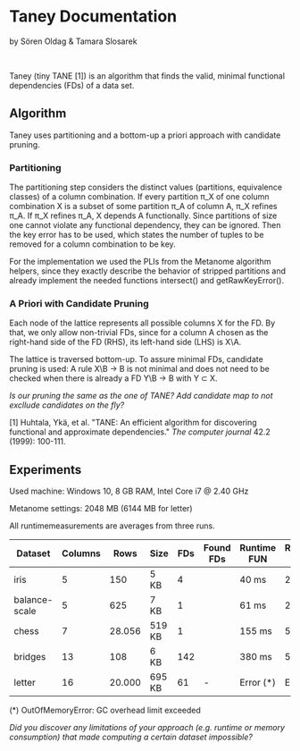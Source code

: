 # Taney Documentation
by Sören Oldag & Tamara Slosarek

&nbsp;

Taney (tiny TANE [1]) is an algorithm that finds the valid, minimal functional dependencies (FDs) of a data set.

## Algorithm

Taney uses partitioning and a bottom-up a priori approach with candidate pruning.

### Partitioning

The partitioning step considers the distinct values (partitions, equivalence classes) of a column combination. If every partition π_X of one column combination X is a subset of some partition π_A of column A, π_X refines π_A. If π_X refines π_A, X depends A functionally. Since partitions of size one cannot violate any functional dependency, they can be ignored. Then the key error has to be used, which states the number of tuples to be removed for a column combination to be key.

For the implementation we used the PLIs from the Metanome algorithm helpers, since they exactly describe the behavior of stripped partitions and already implement the needed functions intersect() and getRawKeyError().

### A Priori with Candidate Pruning

Each node of the lattice represents all possible columns X for the FD. By that, we only allow non-trivial FDs, since for a column A chosen as the right-hand side of the FD (RHS), its left-hand side (LHS) is X\\A.

The lattice is traversed bottom-up. To assure minimal FDs, candidate pruning is used: A rule X\\B → B is not minimal and does not need to be checked when there is already a FD Y\\B → B with Y ⊂ X.

_Is our pruning the same as the one of TANE?_
_Add candidate map to not excllude candidates on the fly?_

[1] Huhtala, Ykä, et al. "TANE: An efficient algorithm for discovering functional and approximate dependencies." _The computer journal_ 42.2 (1999): 100-111.

## Experiments

Used machine: Windows 10, 8 GB RAM, Intel Core i7 @ 2.40 GHz

Metanome settings: 2048 MB (6144 MB for letter)

All runtimemeasurements are averages from three runs.

| Dataset       | Columns | Rows   | Size   | FDs     | Found FDs | Runtime FUN | Runtime TANE | Runtime taney |
|---------------|---------|--------|--------|---------|-----------|-------------|--------------|---------------|
| iris          | 5       | 150    | 5 KB   | 4       |           | 40 ms       | 240 ms       |               |
| balance-scale | 5       | 625    | 7 KB   | 1       |           | 61 ms       | 255 ms       |               |
| chess         | 7       | 28.056 | 519 KB | 1       |           | 155 ms      | 500 ms       |               |
| bridges       | 13      | 108    | 6 KB   | 142     |           | 380 ms      | 543 ms       |               |
| letter        | 16      | 20.000 | 695 KB | 61      | -         | Error (*)   | Error (*)    |               |

(*) OutOfMemoryError: GC overhead limit exceeded

_Did you discover any limitations of your approach (e.g. runtime or memory consumption)
that made computing a certain dataset impossible?_
